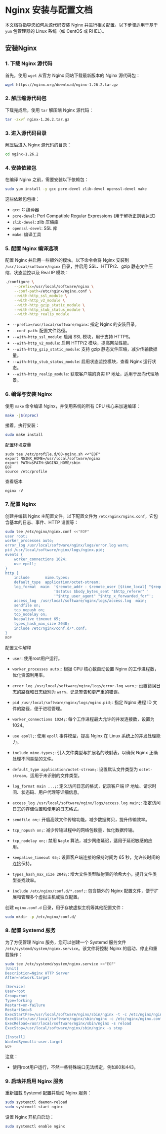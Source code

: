 # Nginx 安装与配置文档

本文档将指导您如何从源代码安装 Nginx 并进行相关配置。以下步骤适用于基于 `yum` 包管理器的 Linux 系统（如 CentOS 或 RHEL）。

## 安装Nginx

### 1. 下载 Nginx 源代码

首先，使用 `wget` 从官方 Nginx 网站下载最新版本的 Nginx 源代码包：

```bash
wget https://nginx.org/download/nginx-1.26.2.tar.gz
```

### 2. 解压缩源代码包

下载完成后，使用 `tar` 解压缩 Nginx 源代码：

```bash
tar -zxvf nginx-1.26.2.tar.gz
```

### 3. 进入源代码目录

解压后进入 Nginx 源代码的目录：

```bash
cd nginx-1.26.2
```

### 4. 安装依赖包

在编译 Nginx 之前，需要安装以下依赖包：

```bash
sudo yum install -y gcc pcre-devel zlib-devel openssl-devel make
```

这些依赖包包括：  
- `gcc`: C 编译器  
- `pcre-devel`: Perl Compatible Regular Expressions (用于解析正则表达式)  
- `zlib-devel`: zlib 压缩库  
- `openssl-devel`: SSL 库  
- `make`: 编译工具

### 5. 配置 Nginx 编译选项

配置 Nginx 并启用一些额外的模块。以下命令会将 Nginx 安装到 `/usr/local/software/nginx` 目录，并启用 SSL、HTTP/2、gzip 静态文件压缩、状态监控以及 Real IP 模块：

```bash
./configure \
    --prefix=/usr/local/software/nginx \
    --conf-path=/etc/nginx/nginx.conf \
    --with-http_ssl_module \
    --with-http_v2_module \
    --with-http_gzip_static_module \
    --with-http_stub_status_module \
    --with-http_realip_module
```

- `--prefix=/usr/local/software/nginx`: 指定 Nginx 的安装目录。
- `--conf-path`: 配置文件路径。
- `--with-http_ssl_module`: 启用 SSL 模块，用于支持 HTTPS。
- `--with-http_v2_module`: 启用 HTTP/2 模块，提高网站性能。
- `--with-http_gzip_static_module`: 支持 gzip 静态文件压缩，减少传输数据量。
- `--with-http_stub_status_module`: 启用状态监控模块，查看 Nginx 运行状态。
- `--with-http_realip_module`: 获取客户端的真实 IP 地址，适用于反向代理场景。

### 6. 编译与安装 Nginx

使用 `make` 命令编译 Nginx，并使用系统的所有 CPU 核心来加速编译：

```bash
make -j$(nproc)
```

接着，执行安装：

```bash
sudo make install
```

配置环境变量

```
sudo tee /etc/profile.d/00-nginx.sh <<"EOF"
export NGINX_HOME=/usr/local/software/nginx
export PATH=$PATH:$NGINX_HOME/sbin
EOF
source /etc/profile
```

查看版本

```
nginx -V
```

### 7. 配置 Nginx

创建并编辑 Nginx 主配置文件。以下配置文件为 `/etc/nginx/nginx.conf`，它包含基本的日志、事件、HTTP 设置等：

```bash
sudo tee /etc/nginx/nginx.conf <<"EOF"
user root;
worker_processes auto;
error_log /usr/local/software/nginx/logs/error.log warn;
pid /usr/local/software/nginx/logs/nginx.pid;
events {
    worker_connections 1024;
    use epoll;
}
http {
    include       mime.types;
    default_type  application/octet-stream;
    log_format  main  '$remote_addr - $remote_user [$time_local] "$request" '
                      '$status $body_bytes_sent "$http_referer" '
                      '"$http_user_agent" "$http_x_forwarded_for"';
    access_log  /usr/local/software/nginx/logs/access.log  main;
    sendfile on;
    tcp_nopush on;
    tcp_nodelay on;
    keepalive_timeout 65;
    types_hash_max_size 2048;
    include /etc/nginx/conf.d/*.conf;
}
EOF
```

配置文件解释

- `user`: 使用root用户运行。

- `worker_processes auto;`: 根据 CPU 核心数自动设置 Nginx 的工作进程数，优化资源利用率。
- `error_log /usr/local/software/nginx/logs/error.log warn;`: 设置错误日志的路径和日志级别为 `warn`，记录警告和更严重的错误。
- `pid /usr/local/software/nginx/logs/nginx.pid;`: 指定 Nginx 进程 ID 文件的路径，便于进程管理。
- `worker_connections 1024;`: 每个工作进程最大允许的并发连接数，设置为 1024。
- `use epoll;`: 使用 `epoll` 事件模型，提高 Nginx 在 Linux 系统上的并发处理能力。
- `include mime.types;`: 引入文件类型与扩展名的映射表，以确保 Nginx 正确处理不同类型的文件。
- `default_type application/octet-stream;`: 设置默认文件类型为 `octet-stream`，适用于未识别的文件类型。
- `log_format main ...;`: 定义访问日志的格式，记录客户端 IP 地址、请求时间、状态码、用户代理等详细信息。
- `access_log /usr/local/software/nginx/logs/access.log main;`: 指定访问日志的存储位置和使用的日志格式。
- `sendfile on;`: 开启高效文件传输功能，减少数据拷贝，提升传输效率。
- `tcp_nopush on;`: 减少传输过程中的网络包数量，优化数据传输。
- `tcp_nodelay on;`: 禁用 `Nagle` 算法，减少网络延迟，适用于延迟敏感的应用。
- `keepalive_timeout 65;`: 设置客户端连接的保持时间为 65 秒，允许长时间的连接保持。
- `types_hash_max_size 2048;`: 增大文件类型映射表的哈希大小，提升文件类型查找效率。
- `include /etc/nginx/conf.d/*.conf;`: 包含额外的 Nginx 配置文件，便于扩展和管理多个虚拟主机或独立配置。

创建 `nginx.conf.d` 目录，用于存放虚拟主机等其他配置文件：

```bash
sudo mkdir -p /etc/nginx/conf.d/
```

### 8. 配置 Systemd 服务

为了方便管理 Nginx 服务，您可以创建一个 Systemd 服务文件 `/etc/systemd/system/nginx.service`。该文件将控制 Nginx 的启动、停止和重载操作：

```bash
sudo tee /etc/systemd/system/nginx.service <<"EOF"
[Unit]
Description=Nginx HTTP Server
After=network.target

[Service]
User=root
Group=root
Type=forking
Restart=on-failure
RestartSec=5
ExecStartPre=/usr/local/software/nginx/sbin/nginx -t -c /etc/nginx/nginx.conf
ExecStart=/usr/local/software/nginx/sbin/nginx -c /etc/nginx/nginx.conf
ExecReload=/usr/local/software/nginx/sbin/nginx -s reload
ExecStop=/usr/local/software/nginx/sbin/nginx -s stop

[Install]
WantedBy=multi-user.target
EOF
```

注意：
- 使用root用户运行，不然一些特殊端口无法绑定，例如80和443。

### 9. 启动并启用 Nginx 服务

重新加载 Systemd 配置并启动 Nginx 服务：

```bash
sudo systemctl daemon-reload
sudo systemctl start nginx
```

设置 Nginx 开机自启动：

```bash
sudo systemctl enable nginx
```


